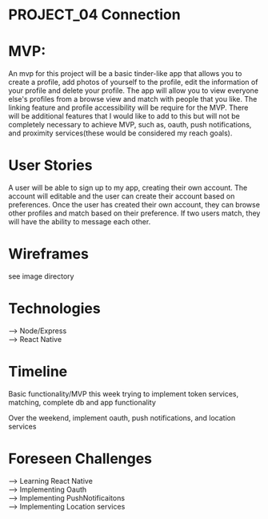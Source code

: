# PROJECT_04 Connection



# MVP:

An mvp for this project will be a basic tinder-like app that allows you to create a profile, add photos of yourself to the profile, edit the information of your profile and delete your profile.  The app will allow you to view everyone else's profiles from a browse view and match with people that you like.  The linking feature and profile accessibility will be require for the MVP. There will be additional features that I would like to add to this but will not be completely necessary to achieve MVP, such as, oauth, push notifications, and proximity services(these would be considered my reach goals).


# User Stories

A user will be able to sign up to my app, creating their own account.  The account will editable and the user can create their account based on preferences.  Once the user has created their own account, they can browse other profiles and match based on their preference.  If two users match, they will have the ability to message each other.  

# Wireframes

see image directory


# Technologies

--> Node/Express  
--> React Native  

# Timeline

Basic functionality/MVP this week trying to implement token services, matching, complete db and app functionality  

Over the weekend, implement oauth, push notifications, and location services

# Foreseen Challenges
--> Learning React Native  
--> Implementing Oauth  
--> Implementing PushNotificaitons  
--> Implementing Location services
